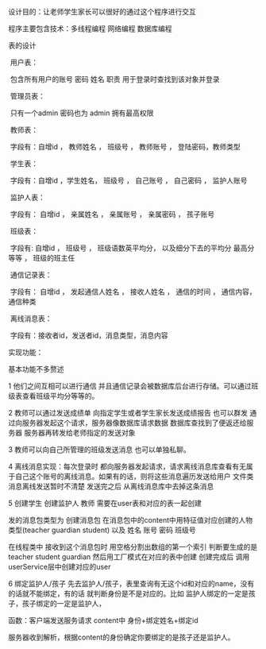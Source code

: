 设计目的：让老师学生家长可以很好的通过这个程序进行交互

程序主要包含技术：多线程编程 网络编程 数据库编程



表的设计

​	用户表：

​			包含所有用户的账号 密码 姓名 职责 用于登录时查找到该对象并登录

​	管理员表：

​			只有一个admin 密码也为 admin 拥有最高权限 

​	教师表：

​			字段有：自增id ， 教师姓名  ，  班级号 ， 教师账号 ， 登陆密码，教师类型

​	学生表：

​			字段有：自增id ，学生姓名， 班级号 ， 自己账号 ， 自己密码 ， 监护人账号 

​	监护人表：

​			字段有： 自增id ， 亲属姓名 ， 亲属账号 ， 亲属密码  ， 孩子账号

​	班级表：

​			字段有:    自增id ， 班级号 ， 班级语数英平均分， 以及细分下去的平均分 最高分等等 ， 班级的班主任

​	通信记录表：

​			字段有： 自增id ， 发起通信人姓名 ， 接收人姓名 ， 通信的时间 ， 通信内容，通信种类

​	离线消息表：

​			字段有：接收者id，发送者id，消息类型，消息内容

实现功能：

基本功能不多赘述

1 他们之间互相可以进行通信 并且通信记录会被数据库后台进行存储。可以通过班级表查看班级平均分等等的。

2 教师可以通过发送成绩单 向指定学生或者学生家长发送成绩报告 也可以群发 通过向服务器发起这个请求，服务器像数据库请求数据 数据库查找到了便返还给服务器 服务器再转发给老师指定的发送对象

3 教师可以向自己所管理的班级发送消息 也可以单独私聊。

4 离线消息实现：每次登录时 都向服务器发起请求，请求离线消息库查看有无属于自己这个账号的离线消息。如果有的话，则将这些消息遍历发送给用户    文件类消息离线发送暂时不清楚  发送完之后 从离线消息库中去掉这条消息



5 创建学生 创建监护人 教师    需要在user表和对应的表一起创建  

发的消息包类型为 创建消息包 在消息包中的content中用特征值对应创建的人物类型(teacher guardian student) 以及  姓名 账号 密码 班级号 

在线程类中 接收到这个消息包时 用空格分割出数组的第一个索引 判断要生成的是teacher student guardian 然后用工厂模式在对应的表中创建	创建完成后  调用userService层中创建对应的user



6 绑定监护人/孩子   先去监护人/孩子，表里查询有无这个id和对应的name，没有的话就不能绑定，有的话 就判断身份是不是对应的。比如 监护人绑定的一定是孩子，孩子绑定的一定是监护人，

函数：客户端发送服务请求  content中 身份+绑定姓名+绑定id

 服务器收到解析，根据content的身份确定你要绑定的是孩子还是监护人。 
